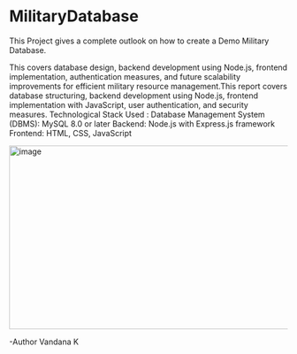 # MilitaryDatabase

This Project gives a complete outlook on how to create a Demo Military Database.

This covers database design, backend development using Node.js, frontend implementation, authentication measures, and future scalability improvements for efficient military resource management.This report covers database structuring, backend development using Node.js, frontend implementation with JavaScript, user authentication, and security measures.
Technological Stack Used :
Database Management System (DBMS): MySQL 8.0 or later
Backend: Node.js with Express.js framework
Frontend: HTML, CSS, JavaScript

<img width="580" height="332" alt="image" src="https://github.com/user-attachments/assets/98664e07-49f7-49a7-85eb-15727e8cdc36" />

-Author Vandana K
